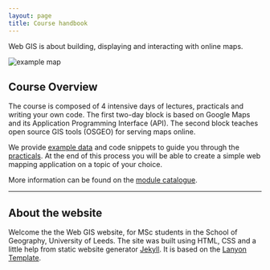 ```yaml
---
layout: page
title: Course handbook
---
```


Web GIS is about building, displaying and interacting with
online maps.

![example map](http://geonode.org/static/img/hero_img.png)

## Course Overview

The course is composed of 4 intensive days of lectures, practicals
and writing your own code. The first two-day block is based
on Google Maps and its Application Programming Interface (API).
The second block teaches open source
GIS tools (OSGEO) for serving maps online.

We provide [example data](/webGIS/data.html) and code snippets to guide you
through the [practicals](/webGIS/practicals.html). At the end of this process
you will be able to create a simple web mapping application on a topic of your
choice.

More information can be found on the <a href="http://webprod3.leeds.ac.uk/catalogue/dynmodules.asp?Y=201415&M=GEOG-5870M"> module catalogue</a>.

---

## About the website

<p class="message">
 Welcome the the Web GIS website, for MSc students in the School of Geography,
 University of Leeds. The site was built using HTML, CSS and a little
 help from static website generator
<a href="http://jekyllrb.com">Jekyll</a>.
 It is based on the
 <a href="https://github.com/poole/lanyon">Lanyon Template</a>.
</p>
